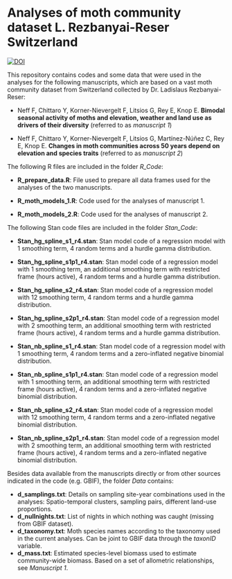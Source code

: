 # Analyses of moth community dataset L. Rezbanyai-Reser Switzerland

[![DOI](https://zenodo.org/badge/814183052.svg)](https://zenodo.org/doi/10.5281/zenodo.13479933)

This repository contains codes and some data that were used in the analyses for the following manuscripts, which are based on a vast moth community dataset from Switzerland collected by Dr. Ladislaus Rezbanyai-Reser:

-   Neff F, Chittaro Y, Korner-Nievergelt F, Litsios G, Rey E, Knop E. **Bimodal seasonal activity of moths and elevation, weather and land use as drivers of their diversity** (referred to as *manuscript 1*)

-   Neff F, Chittaro Y, Korner-Nievergelt F, Litsios G, Martínez-Núñez C, Rey E, Knop E. **Changes in moth communities across 50 years depend on elevation and species traits** (referred to as *manuscript 2*)

The following R files are included in the folder *R_Code*:

-   **R_prepare_data.R**: File used to prepare all data frames used for the analyses of the two manuscripts.

-   **R_moth_models_1.R**: Code used for the analyses of manuscript 1.

-   **R_moth_models_2.R**: Code used for the analyses of manuscript 2.

The following Stan code files are included in the folder *Stan_Code*:

-   **Stan_hg_spline_s1_r4.stan**: Stan model code of a regression model with 1 smoothing term, 4 random terms and a hurdle gamma distribution.

-   **Stan_hg_spline_s1p1_r4.stan**: Stan model code of a regression model with 1 smoothing term, an additional smoothing term with restricted frame (hours active), 4 random terms and a hurdle gamma distribution.

-   **Stan_hg_spline_s2_r4.stan**: Stan model code of a regression model with 12 smoothing term, 4 random terms and a hurdle gamma distribution.

-   **Stan_hg_spline_s2p1_r4.stan**: Stan model code of a regression model with 2 smoothing term, an additional smoothing term with restricted frame (hours active), 4 random terms and a hurdle gamma distribution.

-   **Stan_nb_spline_s1_r4.stan**: Stan model code of a regression model with 1 smoothing term, 4 random terms and a zero-inflated negative binomial distribution.

-   **Stan_nb_spline_s1p1_r4.stan**: Stan model code of a regression model with 1 smoothing term, an additional smoothing term with restricted frame (hours active), 4 random terms and a zero-inflated negative binomial distribution.

-   **Stan_nb_spline_s2_r4.stan**: Stan model code of a regression model with 12 smoothing term, 4 random terms and a zero-inflated negative binomial distribution.

-   **Stan_nb_spline_s2p1_r4.stan**: Stan model code of a regression model with 2 smoothing term, an additional smoothing term with restricted frame (hours active), 4 random terms and a zero-inflated negative binomial distribution.

Besides data available from the manuscripts directly or from other sources indicated in the code (e.g. GBIF), the folder *Data* contains:

-   **d_samplings.txt**: Details on sampling site-year combinations used in the analyses: Spatio-temporal clusters, sampling pairs, different land-use proportions.
-   **d_nullnights.txt**: List of nights in which nothing was caught (missing from GBIF dataset).
-   **d_taxonomy.txt**: Moth species names according to the taxonomy used in the current analyses. Can be joint to GBIF data through the *taxonID* variable.
-   **d_mass.txt**: Estimated species-level biomass used to estimate community-wide biomass. Based on a set of allometric relationships, see *Manuscript 1*.